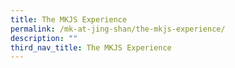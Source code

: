 ```yaml
---
title: The MKJS Experience
permalink: /mk-at-jing-shan/the-mkjs-experience/
description: ""
third_nav_title: The MKJS Experience
---
```

